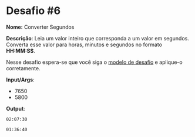 # Desafio #6

**Nome:** Converter Segundos

**Descrição**: Leia um valor inteiro que corresponda a um valor em segundos. Converta esse valor para horas, minutos e segundos no formato **HH:MM:SS**.

Nesse desafio espera-se que você siga o [modelo de desafio](../model.md) e aplique-o corretamente. 

**Input/Args**: 
- 7650
- 5800

**Output**:

```
02:07:30
```

```
01:36:40
```